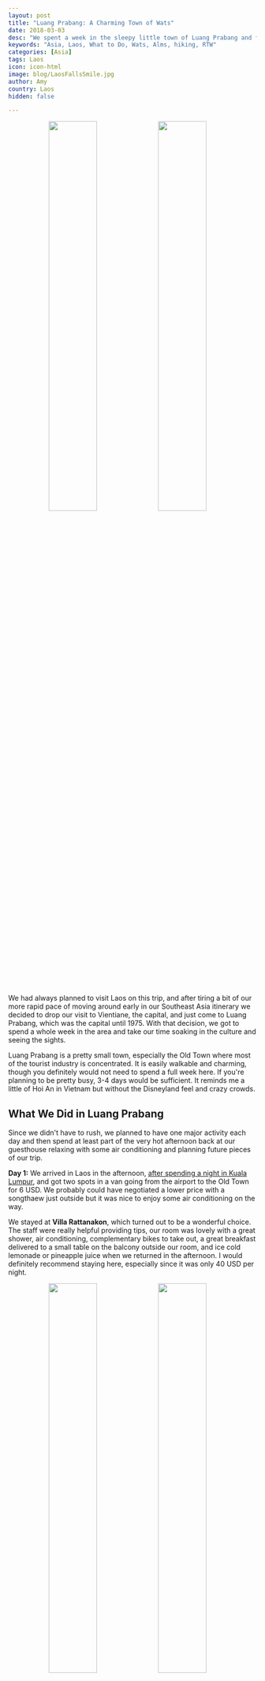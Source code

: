 ```yaml
---
layout: post
title: "Luang Prabang: A Charming Town of Wats"
date: 2018-03-03
desc: "We spent a week in the sleepy little town of Luang Prabang and found that it reminded us of Vietnam's Hoi An–just less crazy, touristy, and Disneyland-like."
keywords: "Asia, Laos, What to Do, Wats, Alms, hiking, RTW"
categories: [Asia]
tags: Laos
icon: icon-html
image: blog/LaosFallsSmile.jpg
author: Amy
country: Laos
hidden: false

---
```

<div style="text-align: center; max-width: calc(100% - 20px);"><a href="/static/assets/img/blog/LaosFlower.jpg" target="_blank"><img src="/static/assets/img/blog/LaosFlower.jpg" width="45%"></a> <a href="/static/assets/img/blog/LaosPalace.jpg" target="_blank"><img src="/static/assets/img/blog/LaosPalace.jpg" width="45%"></a><p><i></i></p></div><p></p>

We had always planned to visit Laos on this trip, and after tiring a bit of our more rapid pace of moving around early in our Southeast Asia itinerary we decided to drop our visit to Vientiane, the capital, and just come to Luang Prabang, which was the capital until 1975. With that decision, we got to spend a whole week in the area and take our time soaking in the culture and seeing the sights.

Luang Prabang is a pretty small town, especially the Old Town where most of the tourist industry is concentrated. It is easily walkable and charming, though you definitely would not need to spend a full week here. If you're planning to be pretty busy, 3-4 days would be sufficient. It reminds me a little of Hoi An in Vietnam but without the Disneyland feel and crazy crowds. 

## <i class="fa fa-check-square" aria-hidden="true" style="color:#2495C4;"></i> What We Did in Luang Prabang

Since we didn't have to rush, we planned to have one major activity each day and then spend at least part of the very hot afternoon back at our guesthouse relaxing with some air conditioning and planning future pieces of our trip. 

**Day 1:** We arrived in Laos in the afternoon, [after spending a night in Kuala Lumpur](http://site.awellchartedpath.com/blog/2018/02/Langkawi/), and got two spots in a van going from the airport to the Old Town for 6 USD. We probably could have negotiated a lower price with a songthaew just outside but it was nice to enjoy some air conditioning on the way. 

We stayed at **Villa Rattanakon**, which turned out to be a wonderful choice. The staff were really helpful providing tips, our room was lovely with a great shower, air conditioning, complementary bikes to take out, a great breakfast delivered to a small table on the balcony outside our room, and ice cold lemonade or pineapple juice when we returned in the afternoon. I would definitely recommend staying here, especially since it was only 40 USD per night.

<div style="text-align: center; max-width: calc(100% - 20px);"><a href="/static/assets/img/blog/LaosFood.jpg" target="_blank"><img src="/static/assets/img/blog/LaosFood.jpg" width="45%"></a> <a href="/static/assets/img/blog/LaosNightMarket.jpg" target="_blank"><img src="/static/assets/img/blog/LaosNightMarket.jpg" width="45%"></a><p><i></i></p></div><p></p>

After settling in, we headed to the **Night Market** a few minutes away to find some dinner. Compared to some other cities, the market in Luang Prabang is pretty tame. Other than the small alley we often ate in where it's narrow and jammed with people, the street is not too crowded. You can find plenty of clothes and souvenirs for sale but the best part is the food. We skipped some of the very popular buffet style stalls in the interest of trying to not get sick before we get to India next week and headed for some Khao Soi. Khao Soi is a noodle soup with clear pork stock and topped with a bolognese of pork, tomatoes, chilli, and fermented soy bean paste and it was delicious. 

**Day 2:** Our outing for the day was making our way up the many steps of **Mount Phousi**. The "mount" is more of a large hill in the center of the Old Town and it is dotted with Buddha statues and religious buildings leading up to a temple at the peak of the hill. While walk up is enjoyable (and provides a little exercise) the views are the main attraction. From the top, you get a great view over the Old Town and across the Mekong. Entrance is 20,000 Kip/person (~2.40 USD) but is well worth it. 

<div style="text-align: center; max-width: calc(100% - 20px);"><a href="/static/assets/img/blog/LaosPhousiStairs.jpg" target="_blank"><img src="/static/assets/img/blog/LaosPhousiStairs.jpg" width="20%"></a> <a href="/static/assets/img/blog/LaosPhousiFoot.jpg" target="_blank"><img src="/static/assets/img/blog/LaosPhousiFoot.jpg" width="35.5%"></a> <a href="/static/assets/img/blog/LaosPhousiView.jpg" target="_blank"><img src="/static/assets/img/blog/LaosPhousiView.jpg" width="35.5%"></a><p><i></i></p></div><p></p>

We took the back stairs on the side near the Nam Khan river rather than the more popular (and direct) route across from the Royal Palace. It was less crowded and took us past a cave full of Buddha statues and a building that houses what is supposed to be a Buddha footprint. I say supposed to because I was very confused to find that the footprint is _huge_ and was not aware the Buddha was a giant...

We took the more popular route back down and it is definitely quicker but we wouldn't miss the back side of the hill. 

After our climb we went to **Xieng Thong Noodle**, a noodle shop near the end of Sisavangvong Road. There was one other tourist there when we visited but it seemed to be more popular with locals. They don't have a lot of variety–you can get pork noodle soup, egg noodle soup, or pork and egg noodle soup-but what they lack in variety they more than make up for in deliciousness. I'm not sure what they put in their broth is thick and the noodles are delightfully chewy (though apparently I'm in the minority in really enjoying that). At 1.5 USD per bowl, we decided quickly we'd be back before the week was over.

You can't visit Luang Prabang without visiting some of the many Wats (temples) that are scattered around the city and surrounding area. We spent some time exploring Wat Xiengthong with it's detailed and colorful mosaics and quirky decorative touches. 

<div style="text-align: center; max-width: calc(100% - 20px);"><a href="/static/assets/img/blog/LaosWatX.jpg" target="_blank"><img src="/static/assets/img/blog/LaosWatX.jpg" width="32%"></a> <a href="/static/assets/img/blog/LaosWatX2.jpg" target="_blank"><img src="/static/assets/img/blog/LaosWatX2.jpg" width="32%"></a> <a href="/static/assets/img/blog/LaosWatX3.jpg" target="_blank"><img src="/static/assets/img/blog/LaosWatX3.jpg" width="32%"></a><p><i></i></p></div><p></p>

To cool off from the afternoon heat (it was in the high 90s everyday) we stopped at **Saffron Cafe** for me to enjoy a coffee while we sat in the shade looking out over the Mekong. While the coffee is twice the price of a large fruit shake from a street stall; it was delicious, service was great, and having a place to sit and read by the river made it worthwhile.

**Day 3:** I had been itching to do more hiking and so I looked up options around Luang Prabang. There are lots of options for trekking with a guide but we decided to go with the much cheaper, self-guided walk/hike to Wat Chomphet and beyond on the other side of the Mekong River. I used the [Hobo Maps area map as a guide](http://hobomaps.com/LuangPrabangAreaMap.html) and almost certainly wouldn't have adventured as far without it. Some of the paths are now blocked with barbed wire fences but we enjoyed exploring even if we couldn't go everywhere we planned. The map includes what would be a much longer bike route but we stuck to walking along the path of the Mekong and ended up doing about a 6 mile loop. 

To start, we walked on to a small car ferry across the Mekong. It's a short trip that runs almost continuously and costs 5,000 Kip /person (~0.60 USD). 

From there we walked along a nicely paved path through a village until we reached **Wat Chomphet**. Entrance to the Wat is 20,000 Kip/person, just like Mount Phousi but the views are just as wonderful. 

<div style="text-align: center; max-width: calc(100% - 20px);"><a href="/static/assets/img/blog/LaosWatChomphet.jpg" target="_blank"><img src="/static/assets/img/blog/LaosWatChomphet.jpg" width="35.5%"></a> <a href="/static/assets/img/blog/LaosWatChomphet2.jpg" target="_blank"><img src="/static/assets/img/blog/LaosWatChomphet2.jpg" width="20%"></a> <a href="/static/assets/img/blog/LaosHikeChompetView.jpg" target="_blank"><img src="/static/assets/img/blog/LaosHikeChompetView.jpg" width="35.5%"></a><p><i></i></p></div><p></p>

We then continued along paths that became less and less maintained, past Wats, and a few huts/shacks, until we reached a large Wat that was actively under construction. That is the point that marks the start of a path marked by golden cones through a forest and past several art installations and sets of Buddha statues. 

<div style="text-align: center; max-width: calc(100% - 20px);"><a href="/static/assets/img/blog/LaosHike.jpg" target="_blank"><img src="/static/assets/img/blog/LaosHike.jpg" width="25.4%"></a> <a href="/static/assets/img/blog/LaosHikeMarker.jpg" target="_blank"><img src="/static/assets/img/blog/LaosHikeMarker.jpg" width="25.4%"></a> <a href="/static/assets/img/blog/LaosHikeFence.jpg" target="_blank"><img src="/static/assets/img/blog/LaosHikeFence.jpg" width="25.4%"></a><p><i></i></p></div><p></p>

From there we were going to try to complete a loop up to the the 7-head Naga on the ridge shown on the map but found that no matter which path we tried it ended in a fence or just disappeared into the forest. Instead, we finally decided to backtrack a little and follow a dirt road back to the ferry rather than following the exact same path we'd taken before. 

While it did get hot by the time we were heading back, most of the path is pretty shady. We also only say a few other tourists on our walk, though many more were disembarking the ferry as we were heading back toward Old Town. 

<div style="text-align: center;"><a href="/static/assets/img/blog/LaosHikePANO.jpg" target="_blank"><img src="/static/assets/img/blog/LaosHikePANO.jpg" style="max-width: calc(85% - 20px);"></a><p><i>Statues we found on the path marked by cones.</i></p></div><p></p> 

After all our hiking, we wanted to relax and cool off. Almost every blog or must do list for Luang Prabang, as well as our guest house, recommends Utopia. It's a restaurant and bar overlooking the Nam Khan that is very popular with backpackers, especially because it stays open until 11pm, when most things have already closed. We decided to give it a try. The view was just as good as promised and the space is nice with tables as well as cushions to lounge on in the sun but the service was bad and the food was worse. We ordered a tofu dish as a snack and after some confusion where after 30 minutes they brought us two cocktails we didn't order instead of the tofu, we finally got four very mediocre barely warm cubes of tofu with a little sauce and cheese on top. You're also able to smoke and _many_ people were, which really ruined my ability to enjoy lounging around. Needless to say, I was not impressed and would steer clear of this place unless all I wanted was a tower of beer. 

For dinner, we visited **Joy's Restaurant**, which is on the far edge of the tourist area and was mostly empty both times we ate there. Their Lao food was _great_, and we appreciated the chance to try some dishes that most of the tourist restaurants seem to have decided were too spicy/adventurous for most visitors.

**Day 4:** One thing we have often enjoyed while traveling is being able to get outside the area where most tourists see. The Old Town of Luang Prabang is great but is clearly not where local people spend their time, except for working in tourist related industries. So, we borrowed bikes from our guesthouse and went exploring in the nearby outskirts of the city before the day got to hot. 

We started by biking to **Wat Phon Phao**, which we'd noticed on our way into town from the airport. Unfortunately, we didn't do our research in advance so after huffing and puffing up a few hills on our single-speed bikes, the main temple was closed for the morning. We could have waited for an hour for it to open but instead we decided to continue biking. We made our way across the Nam Khan River to where it is clear more locals live, eat, and shop as well as to a large local market where you could buy most anything. We did see one food tour going on there while we were there but it was mostly locals going about their shopping. 

<div style="text-align: center; max-width: calc(100% - 20px);"><a href="/static/assets/img/blog/LaosWat1.jpg" target="_blank"><img src="/static/assets/img/blog/LaosWat1.jpg" width="45%"></a> <a href="/static/assets/img/blog/LaosWatClosed.jpg" target="_blank"><img src="/static/assets/img/blog/LaosWatClosed.jpg" width="25.4%"></a><p><i></i></p></div><p></p>

As a reward for our hard work biking around, we treated ourselves to 2-for-1 cocktails at **Dyen Sabai**. We were hoping this would be a better alternative to Utopia and while it was non-smoking and the cocktails were quite strong, the food was on the expensive side and service was very slow. Still we could relax in the shade and read with a view of the river. To get to Dyen Sabai, you have to cross a bamboo bridge over the Nam Khan river during dry season for 5,000 kip per person roundtrip–apparently during rainy season there is a free raft back and forth instead. The fee is supposed to cover the cost of rebuilding the bridge each year because it is washed away during the rainy season. 

**Day 5:** Our main adventure was to visit the **Kuang Si Waterfalls** and I can not say enough how pretty/amazing it was. After [reading about options for getting to Kuang Si](http://somanymiles.com/2013/05/how-to-get-to-kuang-si-waterfall-luang-prabang/), we decided to pass on negotiating a shared tuktuk or a shared van and rent a motorbike for ourselves instead. After using them during our [trip to Koh Lanta](http://site.awellchartedpath.com/blog/2018/02/koh-lanta/), Nate felt comfortable enough to take one the 35km to the falls. The motorbike was 120,000 Kip (~15 USD) for the full day but makes for a nice way to see the outskirts of Luang Prabang and means you don't have any time constraints leaving for or heading back from the falls. 

We parked our bike, paid a nominal fee to have someone keep an eye on it, and headed toward the falls. Entrance is 20,000 Kip (~2.50 USD) and is completely worth every penny. You start by walking through **Tat Kuang Si Bear Rescue Centre**, we decided to save the cute bears until our way back to try to take advantage of showing up on the earlier side (10:00am) to avoid crowds at the falls. 

<div style="text-align: center; max-width: calc(100% - 20px);"><a href="/static/assets/img/blog/LaosFallsHike.jpg" target="_blank"><img src="/static/assets/img/blog/LaosFallsHike.jpg" width="20%"></a> <a href="/static/assets/img/blog/LaosFallsSmile.jpg" target="_blank"><img src="/static/assets/img/blog/LaosFallsSmile.jpg" width="35.5%"></a> <a href="/static/assets/img/blog/LaosFalls1.jpg" target="_blank"><img src="/static/assets/img/blog/LaosFalls1.jpg" width="35.5%"></a><p><i></i></p></div><p></p>

After getting advice from a friend not to be intimidated by the cautionary signs about the trekking path, we ventured into a hike up from the lower pools along a forrest path that was sometimes steep, sometimes slippery, but mostly free from any other people. There is also the option to take wooden walkways and stairs up and we took that route back down but the trekking route was not bad, even in my cheap flip flops, and was much quieter. 

When you get to the main portion of the falls, its beauty stops you in your tracks. The water is bright turquoise and yet you can also see the bottom in many places. There are cascades down at several different levels and the sound of the water is very peaceful. There weren't too many people there when we first arrived but as we made our way down closer to noon, many more people had showen up. 

If you don't have mobility issues, you can make your way even further up to some additional pools at the top of the falls. There is one you can swim in and others have little wooden bridges across them. 

<div style="text-align: center; max-width: calc(100% - 20px);"><a href="/static/assets/img/blog/LaosFallsTree.jpg" target="_blank"><img src="/static/assets/img/blog/LaosFallsTree.jpg" width="24.5%"></a> <a href="/static/assets/img/blog/LaosSwim.jpg" target="_blank"><img src="/static/assets/img/blog/LaosSwim.jpg" width="43.5%"></a> <a href="/static/assets/img/blog/LaosFallsDog.jpg" target="_blank"><img src="/static/assets/img/blog/LaosFallsDog.jpg" width="24.5%"></a><p><i></i></p></div><p></p>

We misread the map and thought we would easily be able to get to the water source of the falls only to later learn, after giving up on two different trails, that the source is about 2km away. Our search did take us down a path that led to a pretty pool off away from the main paths though and on our way to it we also picked up a puppy who decided she wanted to be our guide. She would bound ahead of us only to come back and make sure we were still following. She was adorable and didn't abandon us until we got all the way back to the lower pools and she found a family picnic to crash. 

Before we left, we had to go for a swim in the pools, of course. At the time I had somehow missed that there is [a "secret pool" if you're willing to ignore some signs and barbed wire](https://www.nomadicmatt.com/travel-blogs/kuang-si-waterfalls-laos/) but to be honest, I probably wouldn't have been willing to ignore the signs anyway (too much of a rule follower for my own good sometimes). Still, we went back to the lower pools to join about a dozen other swimmers of all ages. Full disclosure, when I put my feet in the water for the first time, I really didn't think I was going to get in. The water is _freezing_ and in case you haven't learned already from my dislike of cold showers ([like too many cold showers in Myanmar](http://site.awellchartedpath.com/blog/2017/12/Yangon/) or [at my silent retreat](http://site.awellchartedpath.com/blog/2018/02/meditation-retreat/). But, I knew I would regret not getting in. So, with only a little cajoling from Nate, I made the plunge. I'd like to say it wasn't so bad once I got in... but it was ice cold and there were fish nibbling at me instantly. We still swam around a little but quickly decided this wasn't going to be a great way to relax for long. So, we got out, dried off, and headed back toward motorbike. 

<div style="text-align: center; max-width: calc(100% - 20px);"><a href="/static/assets/img/blog/LaosScooter.jpg" target="_blank"><img src="/static/assets/img/blog/LaosScooter.jpg" width="45%"></a> <a href="/static/assets/img/blog/LaosHelmet.jpg" target="_blank"><img src="/static/assets/img/blog/LaosHelmet.jpg" width="25.4%"></a><p><i>Safety first with out helmets for riding around Luang Prabang on our motorbike.</i></p></div><p></p>

**Day 6:** Our final full day in Luang Prabang started with watching **Tak Bat** or the giving of alms. I originally wasn't sure I wanted to go, assuming I would be horribly frustrated by crowds of tourists being disrespectful of the ceremony and the importance it has for Buddhists. We decided in the end to gice it a try and set our alarm for 5:00am (had we really done our research in advance we would have learned that in the winter the process starts closer to 6:00am instead of 5:30am like we thought and would have stayed in bed longer...). We walked along the main street through the Old Town until we found the area where the tourist vans that are everywhere could no longer go, beyond that point one side of the street was lined with small plastic stools and the other was lined with vendors selling food that could be offered to the monks. There were definitely people not being respectful but it wasn't nearly as bad as I had expected. Maybe I've gotten too jaded?

As the sun starts to rise, monks start to make their way along the street accepting small bits of food from those offering it. Many on the monks are young novices, more than I had expected. Watching them scurry between groups collecting their food for the day was an interesting experience and one I had not yet seen, despite traveling through several countries with very large Buddhist populations. I'm glad we observed but we also made sure we were positioned to be able to easily escape down a side street and circle back to our hotel without causing any disruptions so that we could get some breakfast. 

<div style="text-align: center; max-width: calc(100% - 20px);"><a href="/static/assets/img/blog/LaosMonks1.jpg" target="_blank"><img src="/static/assets/img/blog/LaosMonks1.jpg" width="45%"></a> <a href="/static/assets/img/blog/LaosMonks2.jpg" target="_blank"><img src="/static/assets/img/blog/LaosMonks2.jpg" width="45%"></a><p><i>Tak Bat.</i></p></div><p></p>

If you are ever in Luang Prabang and planning to observe or participate in Tak Bat, I highly recommend the [Wanderlust Movement post about dos and don'ts for the alms giving ceremony](https://www.wanderlustmovement.org/blog/responsible-travellers-guide-alms-giving-luang-prabang).

We had run out of activities and so we spent our last afternoon finalizing some travel plans, including booking our last accommodation! Many of our bookings have free cancelation to give us a little flexibility but at this point we have a place to stay every night through the end of the trip! 

For our final dinner in Luang Prabang, we splurged (especially by the standards of Laos) by making reservations at the very popular **Tamarind** restaurant. They are known for offering a tasting menu of Laotian food and even though it was a _whopping 42 USD_ for the two of us, we decided to try it. The food was quite good and there was a lot of it. We did notice that the people coming in with prearranged set meals and tour guides received much better treatment than we did. Our waiter may have been having an off night but didn't give us much in the way of explanation about the food (a selling point on the restaurant) or ask us about our preferences for spiciness or sourness for our food. 

Still, we enjoyed a variety of tasty local foods including:

- A welcome drink (shot) of Lao Lao whisky, we chose the one infused with lemon and honey
- Spiced buffalo sausage
- Deep fried eggplant chips
- Jeow mak khok, a fermented plum dipping sauce
- Sa mak pi, bamboo shoot salad
- Koy pa, finely chopped fish salad with herbs
- Orlam gai, a chicken stem with eggplant, chilli wood, and local greens
- Barbecue cured pork skewers 
- Soop pak, a salad of steamed local greens with sesame seeds, ginger, and chillies
- A dessert sampler with sticky rice pudding, steamed pumkin with coconut custard, casava jelly, a crunchy cookie bar, taro jelly, a fried banana ball, and some sort of small cake.  
- Coffee or tea

I wasn't kidding when i said it was _a lot_ of food. We were there for over two hours eating and left completely stuffed. 

<div style="text-align: center; max-width: calc(100% - 20px);"><a href="/static/assets/img/blog/LaosDinner1.jpg" target="_blank"><img src="/static/assets/img/blog/LaosDinner1.jpg" width="20%"></a> <a href="/static/assets/img/blog/LaosDinner2.jpg" target="_blank"><img src="/static/assets/img/blog/LaosDinner2.jpg" width="35.5%"></a> <a href="/static/assets/img/blog/LaosDinner3.jpg" target="_blank"><img src="/static/assets/img/blog/LaosDinner3.jpg" width="35.5%"></a><p><i></i></p></div><p></p>

**Day 7:** We...

Having enjoyed a very laid back week here, we'll be switching into high gear for our whirlwind trip through India next. We have a lot of places to visit and a lot of trains to take to get there, so the days of lazing around reading with a coffee in the afternoon are probably over for awhile. 

## <i class="fa fa-check-square" aria-hidden="true" style="color:#2495C4;"></i> How We Did with Our Budget

For our time in Laos, we had budgeted as much as 45 USD a night for accommodations. We ended up spending 40 USD per night for our lovely room at **Villa Rattanakon**, which turned out to be one of the best places we've stayed on the whole trip.

We had also budgeted 8 USD per day per person for food and 8 USD per day per person for entertainment. Out of that planned 32 USD per day we ended up spending only ## USD per day on average, including our nice dinner at **Tamarind** (## USD) and our motorbike rental for visiting the waterfalls (15 USD).
